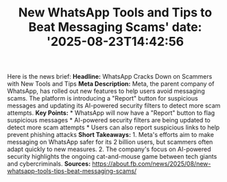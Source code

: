 ﻿---
title: "New WhatsApp Tools and Tips to Beat Messaging Scams'
date: '2025-08-23T14:42:56"
category: "Markets"
summary: ""
slug: "new whatsapp tools and tips to beat messaging scams"
source_urls:
  - "https://about.fb.com/news/2025/08/new-whatsapp-tools-tips-beat-messaging-scams/"
seo:
  title: "New WhatsApp Tools and Tips to Beat Messaging Scams | Hash n Hedge'
  description: '"
  keywords: ["news", "markets", "brief"]
---
Here is the news brief:  **Headline:** WhatsApp Cracks Down on Scammers with New Tools and Tips  **Meta Description:** Meta, the parent company of WhatsApp, has rolled out new features to help users avoid messaging scams. The platform is introducing a "Report" button for suspicious messages and updating its AI-powered security filters to detect more scam attempts.  **Key Points:**  * WhatsApp will now have a "Report" button to flag suspicious messages * AI-powered security filters are being updated to detect more scam attempts * Users can also report suspicious links to help prevent phishing attacks  **Short Takeaways:**  1. Meta's efforts aim to make messaging on WhatsApp safer for its 2 billion users, but scammers often adapt quickly to new measures. 2. The company's focus on AI-powered security highlights the ongoing cat-and-mouse game between tech giants and cybercriminals.  **Sources:** https://about.fb.com/news/2025/08/new-whatsapp-tools-tips-beat-messaging-scams/ 
